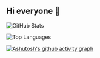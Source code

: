 ## Hi everyone 👋



![GitHub Stats](https://github-readme-stats.vercel.app/api?username=ClassZak&show_icons=true&theme=dark)

![Top Languages](https://github-readme-stats.vercel.app/api/top-langs/?username=ClassZak&layout=compact&theme=dark)

[![Ashutosh's github activity graph](https://github-readme-activity-graph.vercel.app/graph?username=ClassZak&line=24292e&point=24292e&area=true&hide_border=true&hide_title=true&days=50&theme=github-compact)](https://github.com/ashutosh00710/github-readme-activity-graph)

<!--
**ClassZak/ClassZak** is a ✨ _special_ ✨ repository because its `README.md` (this file) appears on your GitHub profile.

Here are some ideas to get you started:

- 🔭 I’m currently working on ...
- 🌱 I’m currently learning ...
- 👯 I’m looking to collaborate on ...
- 🤔 I’m looking for help with ...
- 💬 Ask me about ...
- 📫 How to reach me: ...
- 😄 Pronouns: ...
- ⚡ Fun fact: ...
-->
